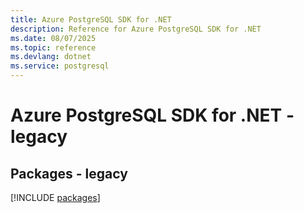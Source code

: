 ```yaml
---
title: Azure PostgreSQL SDK for .NET
description: Reference for Azure PostgreSQL SDK for .NET
ms.date: 08/07/2025
ms.topic: reference
ms.devlang: dotnet
ms.service: postgresql
---
```

# Azure PostgreSQL SDK for .NET - legacy
## Packages - legacy
[!INCLUDE [packages](postgresql-index.md)]